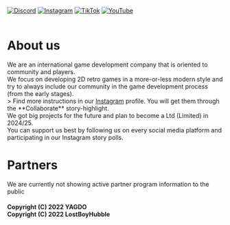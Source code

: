 <head>
	<meta name="author" content="LostBoyHubble"/>
	<meta name="version" content="1.0"/>
	<meta name="copyright" content="(C) 2022 YAGDO, 2022 LostBoyHubble"/>
</head>

<!--Social media urls-->
<a href="404_Page_Not_Found" target="_blank">![Discord](https://img.shields.io/badge/Discord-%235865F2.svg?style=for-the-badge&logo=discord&logoColor=white)</a>
<a href="https://instagram.com/yagdo_official" traget="_blank">![Instagram](https://img.shields.io/badge/Instagram-%23E4405F.svg?style=for-the-badge&logo=Instagram&logoColor=white)</a>
<a href="404_Page_Not_Found" target="_blank">![TikTok](https://img.shields.io/badge/TikTok-%23000000.svg?style=for-the-badge&logo=TikTok&logoColor=white)</a>
<a href="404_Page_Not_Found" traget="_Blank">![YouTube](https://img.shields.io/badge/YouTube-%23FF0000.svg?style=for-the-badge&logo=YouTube&logoColor=white)</a><br/>
<br/>
<h1>About us</h1>
<p>
	We are an international game development company that is oriented to community and players. <br/>
	We focus on developing 2D retro games in a more-or-less modern style and try to always include our community in the game development process (from the early stages). <br/>
	> Find more instructions in our <a href="https://instagram.com/yagdo_official" target="_blank">Instagram</a> profile. You will get them through the **Collaborate** story-highlight. <br/>
	We got big projects for the future and plan to become a Ltd (Limited) in 2024/25. <br/>
	You can support us best by following us on every social media platform and participating in our Instagram story polls. <br/>
</p>

<h1>Partners</h1>
<p>
	We are currently not showing active partner program information to the public <br/>
</p>

<h4>Copyright (C) 2022 YAGDO <br/> Copyright (C) 2022 LostBoyHubble</h4>